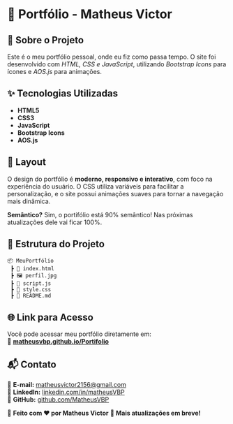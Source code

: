 # 🚀 Portfólio - Matheus Victor  

## 📌 Sobre o Projeto  

Este é o meu portfólio pessoal, onde eu fiz como passa tempo. O site foi desenvolvido com *HTML, CSS e JavaScript*, utilizando *Bootstrap Icons* para ícones e *AOS.js* para animações.  

## ✨ Tecnologias Utilizadas  

- **HTML5**  
- **CSS3**  
- **JavaScript**  
- **Bootstrap Icons**  
- **AOS.js**  

## 🎨 Layout  

O design do portfólio é **moderno, responsivo e interativo**, com foco na experiência do usuário. O CSS utiliza variáveis para facilitar a personalização, e o site possui animações suaves para tornar a navegação mais dinâmica.  

**Semântico?** Sim, o portifólio está 90% semântico! Nas próximas atualizações dele vai ficar 100%.


## 📂 Estrutura do Projeto  

```
📦 MeuPortfólio  
 ┣ 📜 index.html
 ┣ 🖼️ perfil.jpg
 ┣ 📜 script.js 
 ┣ 📝 style.css  
 ┣ 📜 README.md  
```

## 🌐 Link para Acesso  

Você pode acessar meu portfólio diretamente em:  
🔗 [**matheusvbp.github.io/Portifolio**](https://matheusvbp.github.io/Portifolio)  

## 📬 Contato  

📧 **E-mail:** matheusvictor2156@gmail.com  
🔗 **LinkedIn:** [linkedin.com/in/matheusVBP](https://www.linkedin.com/in/matheus-victor-barbosa-pereira-7a8622334)  
🐙 **GitHub:** [github.com/MatheusVBP](https://github.com/MatheusVBP)  

📌 **Feito com ❤️ por Matheus Victor**
🚨 **Mais atualizações em breve!**
